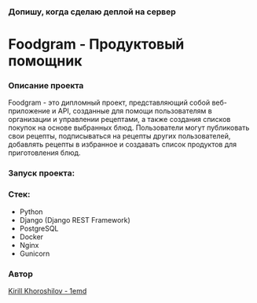 ### Допишу, когда сделаю деплой на сервер

# Foodgram - Продуктовый помощник

### Описание проекта
Foodgram - это дипломный проект, представляющий собой веб-приложение и API, созданные для помощи пользователям в организации и управлении рецептами, а также создания списков покупок на основе выбранных блюд. Пользователи могут публиковать свои рецепты, подписываться на рецепты других пользователей, добавлять рецепты в избранное и создавать список продуктов для приготовления блюд.

### Запуск проекта: 

### Стек:
- Python
- Django (Django REST Framework)
- PostgreSQL
- Docker
- Nginx
- Gunicorn


### Автор
[Kirill Khoroshilov - 1emd](https://github.com/1emd)